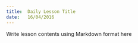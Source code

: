 ```yaml
---
title:  Daily Lesson Title
date:   16/04/2016
---
```


Write lesson contents using Markdown format here